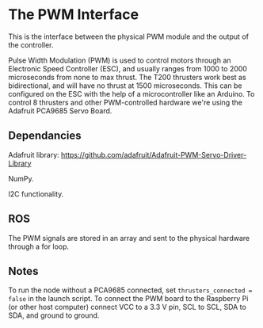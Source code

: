 # The PWM Interface

This is the interface between the physical PWM module and the output of the controller.

Pulse Width Modulation (PWM) is used to control motors through an Electronic Speed Controller (ESC), and usually ranges from 1000 to 2000 microseconds from none to max thrust. The T200 thrusters work best as bidirectional, and will have no thrust at 1500 microseconds. This can be configured on the ESC with the help of a microcontroller like an Arduino. To control 8 thrusters and other PWM-controlled hardware we're using the Adafruit PCA9685 Servo Board.

## Dependancies

Adafruit library: https://github.com/adafruit/Adafruit-PWM-Servo-Driver-Library

NumPy.

I2C functionality.
## ROS

The PWM signals are stored in an array and sent to the physical hardware through a for loop.

## Notes
To run the node without a PCA9685 connected, set `thrusters_connected = false` in the launch script. To connect the PWM board to the Raspberry Pi (or other host computer) connect VCC to a 3.3 V pin, SCL to SCL, SDA to SDA, and ground to ground.
